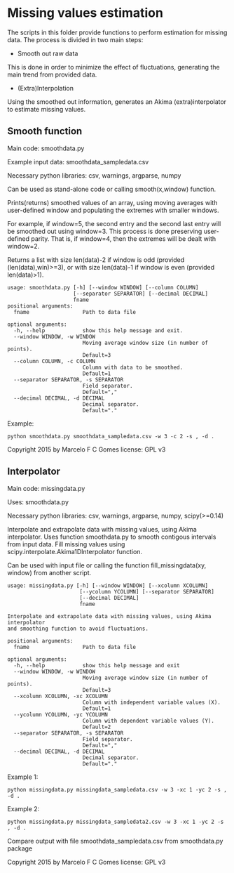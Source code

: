 # Missing values estimation
The scripts in this folder provide functions to perform estimation for missing data.
The process is divided in two main steps:
- Smooth out raw data

This is done in order to minimize the effect of fluctuations, generating the main trend from provided data.
- (Extra)Interpolation

Using the smoothed out information, generates an Akima (extra)interpolator to estimate missing values.

## Smooth function
Main code:
smoothdata.py

Example input data:
smoothdata_sampledata.csv

Necessary python libraries:
csv, warnings, argparse, numpy

Can be used as stand-alone code or calling smooth(x,window) function.

Prints(returns) smoothed values of an array, using moving averages with user-defined window and populating the extremes with smaller windows.

For example, if window=5, the second entry and the second last entry will be smoothed out using window=3. This process is done preserving user-defined parity. That is, if window=4, then the extremes will be dealt with window=2.

Returns a list with size len(data)-2 if window is odd (provided (len(data),win)>=3),
or with size len(data)-1 if window is even (provided len(data)>1).

```
usage: smoothdata.py [-h] [--window WINDOW] [--column COLUMN]
                     [--separator SEPARATOR] [--decimal DECIMAL]
                     fname
positional arguments:
  fname                 Path to data file

optional arguments:
  -h, --help            show this help message and exit.
  --window WINDOW, -w WINDOW
                        Moving average window size (in number of points).
                        Default=3
  --column COLUMN, -c COLUMN
                        Column with data to be smoothed.
                        Default=1
  --separator SEPARATOR, -s SEPARATOR
                        Field separator.
                        Default=","
  --decimal DECIMAL, -d DECIMAL
                        Decimal separator.
                        Default="."
```

Example:
```
python smoothdata.py smoothdata_sampledata.csv -w 3 -c 2 -s , -d .
```

Copyright 2015 by Marcelo F C Gomes
license: GPL v3

## Interpolator
Main code:
missingdata.py

Uses:
smoothdata.py

Necessary python libraries:
csv, warnings, argparse, numpy, scipy(>=0.14)

Interpolate and extrapolate data with missing values, using Akima interpolator.
Uses function smoothdata.py to smooth contigous intervals from input data.
Fill missing values using scipy.interpolate.Akima1DInterpolator function.

Can be used with input file or calling the function fill_missingdata(xy, window)
from another script.

```
usage: missingdata.py [-h] [--window WINDOW] [--xcolumn XCOLUMN]
                       [--ycolumn YCOLUMN] [--separator SEPARATOR]
                       [--decimal DECIMAL]
                       fname

Interpolate and extrapolate data with missing values, using Akima interpolator
and smoothing function to avoid fluctuations.

positional arguments:
  fname                 Path to data file

optional arguments:
  -h, --help            show this help message and exit
  --window WINDOW, -w WINDOW
                        Moving average window size (in number of points).
                        Default=3
  --xcolumn XCOLUMN, -xc XCOLUMN
                        Column with independent variable values (X).
                        Default=1
  --ycolumn YCOLUMN, -yc YCOLUMN
                        Column with dependent variable values (Y).
                        Default=2
  --separator SEPARATOR, -s SEPARATOR
                        Field separator.
                        Default=","
  --decimal DECIMAL, -d DECIMAL
                        Decimal separator.
                        Default="."
```

Example 1:
```
python missingdata.py missingdata_sampledata.csv -w 3 -xc 1 -yc 2 -s , -d .
```

Example 2:
```
python missingdata.py missingdata_sampledata2.csv -w 3 -xc 1 -yc 2 -s , -d .
```
Compare output with file smoothdata_sampledata.csv from smoothdata.py package

Copyright 2015 by Marcelo F C Gomes
license: GPL v3
